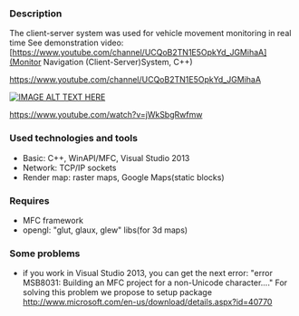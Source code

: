 ### Description ###
The client-server system was used for vehicle movement monitoring in real time 
See demonstration video: [https://www.youtube.com/channel/UCQoB2TN1E5OpkYd_JGMihaA](Monitor Navigation (Client-Server)System, C++)

https://www.youtube.com/channel/UCQoB2TN1E5OpkYd_JGMihaA

[![IMAGE ALT TEXT HERE](http://img.youtube.com/watch?v=jWkSbgRwfmw/0.jpg)](http://www.youtube.com/watch?v=jWkSbgRwfmw)

https://www.youtube.com/watch?v=jWkSbgRwfmw

### Used technologies and tools ###
* Basic: C++, WinAPI/MFC, Visual Studio 2013
* Network: TCP/IP sockets
* Render map: raster maps, Google Maps(static blocks)

### Requires ###
* MFC framework
* opengl: "glut, glaux, glew" libs(for 3d maps)

### Some problems ###
- if you work in Visual Studio 2013, you can get the next error: "error MSB8031: Building an MFC project for a non-Unicode character...."
  For solving this problem we propose to setup package http://www.microsoft.com/en-us/download/details.aspx?id=40770